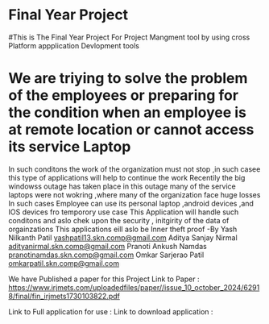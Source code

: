 # Final Year Project 
#This is The Final Year Project For Project Mangment tool by using cross Platform appplication Devlopment tools 
# We are triying to solve the problem of the employees or preparing for the condition when an employee is at remote location or cannot access its service Laptop 
In such conditons the work of the organization must not stop ,in such casee this type of applications will help to continue the work 
Recentily the big windowss outage has taken place in this outage many of the service laptops were not wokring ,where many of the organization face huge losses
In such cases Employee can use its personal laptop ,android devices ,and IOS devices fro temporory use case 
This Application will handle such conditons and aslo chek upon the security , initgirity of the data of orgainzations 
This applications eill aslo be Inner theft proof 
-By 
Yash Nilkanth Patil    yashpatil13.skn.comp@gmail.com
Aditya Sanjay Nirmal   adityanirmal.skn.comp@gmail.com
Pranoti Ankush Namdas  pranotinamdas.skn.comp@gmail.com
Omkar Sarjerao Patil    omkarpatil.skn.comp@gmail.com

We have Published a paper for this Project 
Link to Paper :
https://www.irjmets.com/uploadedfiles/paper//issue_10_october_2024/62918/final/fin_irjmets1730103822.pdf

Link to Full application for use :
Link to download application :

